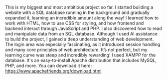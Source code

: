 This is my biggest and most ambitious project so far. I started building a website with a SQL database running in the background and gradually expanded it, learning an incredible amount along the way! I learned how to work with HTML, how to use CSS for styling, and how frontend and backend interact through JavaScript and PHP. I also discovered how to read and manipulate data from an SQL database. Although I used AI assistance to build the project, I gained a deep understanding of web development. The login area was especially fascinating, as it introduced session handling and many core principles of web architecture. It’s not perfect, but my learning curve was steep and incredibly rewarding!
I used XAMPP for the database. It's an easy-to-install Apache distribution that includes MySQL, PHP, and more. You can download it here:
https://www.apachefriends.org/download.html
